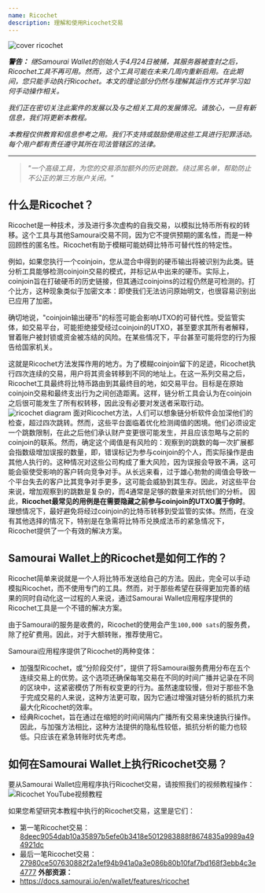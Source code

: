 ```yaml
---
name: Ricochet
description: 理解和使用Ricochet交易
---
```

![cover ricochet](assets/cover.webp)

***警告：** 继Samourai Wallet的创始人于4月24日被捕，其服务器被查封之后，Ricochet工具不再可用。然而，这个工具可能在未来几周内重新启用。在此期间，您只能手动执行Ricochet。本文的理论部分仍然与理解其运作方式并学习如何手动操作相关。*

_我们正在密切关注此案件的发展以及与之相关工具的发展情况。请放心，一旦有新信息，我们将更新本教程。_

_本教程仅供教育和信息参考之用。我们不支持或鼓励使用这些工具进行犯罪活动。每个用户都有责任遵守其所在司法管辖区的法律。_

---

> *"一个高级工具，为您的交易添加额外的历史跳数。绕过黑名单，帮助防止不公正的第三方账户关闭。"*

## 什么是Ricochet？
Ricochet是一种技术，涉及进行多次虚构的自我交易，以模拟比特币所有权的转移。这个工具与其他Samourai交易不同，因为它不提供预期的匿名性，而是一种回顾性的匿名性。Ricochet有助于模糊可能妨碍比特币可替代性的特定性。

例如，如果您执行一个coinjoin，您从混合中得到的硬币输出将被识别为此类。链分析工具能够检测coinjoin交易的模式，并标记从中出来的硬币。实际上，coinjoin旨在打破硬币的历史链接，但其通过coinjoins的过程仍然是可检测的。打个比方，这种现象类似于加密文本：即使我们无法访问原始明文，也很容易识别出已应用了加密。

确切地说，"coinjoin输出硬币"的标签可能会影响UTXO的可替代性。受监管实体，如交易平台，可能拒绝接受经过coinjoin的UTXO，甚至要求其所有者解释，冒着账户被封锁或资金被冻结的风险。在某些情况下，平台甚至可能将您的行为报告给国家机关。

这就是Ricochet方法发挥作用的地方。为了模糊coinjoin留下的足迹，Ricochet执行四次连续的交易，用户将其资金转移到不同的地址上。在这一系列交易之后，Ricochet工具最终将比特币路由到其最终目的地，如交易平台。目标是在原始coinjoin交易和最终支出行为之间创造距离。这样，链分析工具会认为在coinjoin之后很可能发生了所有权转移，因此没有必要对发送者采取行动。
![ricochet diagram](assets/en/1.webp)
面对Ricochet方法，人们可以想象链分析软件会加深他们的检查，超过四次跳转。然而，这些平台面临着优化检测阈值的困境。他们必须设定一个跳数限制，在此之后他们承认财产变更很可能发生，并且应该忽略与之前的coinjoin的联系。然而，确定这个阈值是有风险的：观察到的跳数的每一次扩展都会指数级增加误报的数量，即，错误标记为参与coinjoin的个人，而实际操作是由其他人执行的。这种情况对这些公司构成了重大风险，因为误报会导致不满，这可能会驱使受影响的客户转向竞争对手。从长远来看，过于雄心勃勃的阈值会导致一个平台失去的客户比其竞争对手更多，这可能会威胁到其生存。因此，对这些平台来说，增加观察到的跳数是复杂的，而4通常是足够的数量来对抗他们的分析。
因此，**Ricochet最常见的用例是在需要隐藏之前参与coinjoin的UTXO属于你时**。理想情况下，最好避免将经过coinjoin的比特币转移到受监管的实体。然而，在没有其他选择的情况下，特别是在急需将比特币兑换成法币的紧急情况下，Ricochet提供了一个有效的解决方案。

## Samourai Wallet上的Ricochet是如何工作的？
Ricochet简单来说就是一个人将比特币发送给自己的方法。因此，完全可以手动模拟Ricochet，而不使用专门的工具。然而，对于那些希望在获得更加完善的结果的同时自动化这一过程的人来说，通过Samourai Wallet应用程序提供的Ricochet工具是一个不错的解决方案。

由于Samourai的服务是收费的，Ricochet的使用会产生`100,000 sats`的服务费，除了挖矿费用。因此，对于大额转账，推荐使用它。

Samourai应用程序提供了Ricochet的两种变体：
- 加强型Ricochet，或“分阶段交付”，提供了将Samourai服务费用分布在五个连续交易上的优势。这个选项还确保每笔交易在不同的时间广播并记录在不同的区块中，这紧密模仿了所有权变更的行为。虽然速度较慢，但对于那些不急于完成交易的人来说，这种方法更可取，因为它通过增强对链分析的抵抗力来最大化Ricochet的效率。
- 经典Ricochet，旨在通过在缩短的时间间隔内广播所有交易来快速执行操作。因此，与加强方法相比，这种方法提供的隐私性较低，抵抗分析的能力也较低。只应该在紧急转账时优先考虑。

## 如何在Samourai Wallet上执行Ricochet交易？
要从Samourai Wallet应用程序执行Ricochet交易，请按照我们的视频教程操作：
![Ricochet YouTube视频教程](https://youtu.be/Gsz0zuVo3N4)

如果您希望研究本教程中执行的Ricochet交易，这里是它们：
- 第一笔Ricochet交易：[8deec9054dab10a35897b5efe0b3418e5012983888f8674835a9989a494921dc](https://mempool.space/fr/testnet/tx/8deec9054dab10a35897b5efe0b3418e5012983888f8674835a9989a494921dc)
- 最后一笔Ricochet交易：[27980ce507630882f2a1ef94b941a0a3e086b80b10faf7bd168f3ebb4c3e4777](https://mempool.space/fr/testnet/tx/27980ce507630882f2a1ef94b941a0a3e086b80b10faf7bd168f3ebb4c3e4777)
**外部资源：**
- https://docs.samourai.io/en/wallet/features/ricochet